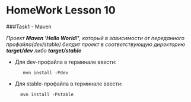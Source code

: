 HomeWork Lesson 10
==================

###Task1 - Maven
 
_Проект __Maven 'Hello World!'__, который в зависимости от переданного профайла(dev/stable)
билдит проект в соответствующую директорию __target/dev__ либо __target/stable___

- Для dev-профайла в терминале ввести:

         mvn install -Pdev
        
 - Для stable-профайла в терминале ввести:
 
         mvn install -Pstable
        